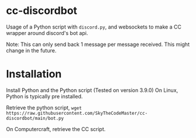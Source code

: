 # cc-discordbot
Usage of a Python script with `discord.py`, and websockets to make a CC wrapper around discord's bot api.

Note: This can only send back 1 message per message received. This might change in the future.

# Installation
Install Python and the Python script (Tested on version 3.9.0)
On Linux, Python is typically pre installed.

Retrieve the python script,
`wget https://raw.githubusercontent.com/SkyTheCodeMaster/cc-discordbot/main/bot.py`

On Computercraft, retrieve the CC script.
